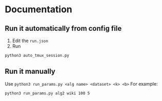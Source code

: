 # Documentation
## Run it automatically from config file
1. Edit the `run.json`
2. Run 
```bash
python3 auto_tmux_session.py
```
## Run it manually
Use `python3 run_params.py <alg name> <dataset> <k> <b>`
For example:
```bash
python3 run_params.py alg2 wiki 100 5
```
 

